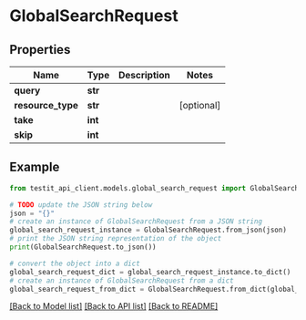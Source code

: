 # GlobalSearchRequest


## Properties

Name | Type | Description | Notes
------------ | ------------- | ------------- | -------------
**query** | **str** |  | 
**resource_type** | **str** |  | [optional] 
**take** | **int** |  | 
**skip** | **int** |  | 

## Example

```python
from testit_api_client.models.global_search_request import GlobalSearchRequest

# TODO update the JSON string below
json = "{}"
# create an instance of GlobalSearchRequest from a JSON string
global_search_request_instance = GlobalSearchRequest.from_json(json)
# print the JSON string representation of the object
print(GlobalSearchRequest.to_json())

# convert the object into a dict
global_search_request_dict = global_search_request_instance.to_dict()
# create an instance of GlobalSearchRequest from a dict
global_search_request_from_dict = GlobalSearchRequest.from_dict(global_search_request_dict)
```
[[Back to Model list]](../README.md#documentation-for-models) [[Back to API list]](../README.md#documentation-for-api-endpoints) [[Back to README]](../README.md)


